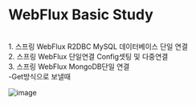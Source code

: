 # WebFlux Basic Study
<br/>
1. 스프링 WebFlux R2DBC MySQL 데이터베이스 단일 연결<br/>
2. 스프링 WebFlux 단일연결 Config셋팅 및 다중연결<br/>
3. 스프링 WebFlux MongoDB단일 연결 <br/>
  -Get방식으로 보낼때<br/>

![image](https://github.com/LeeKyeongYong/webFlux500_Study/assets/81811670/77bab3f8-575a-4375-bd07-af5dfbc43649)

